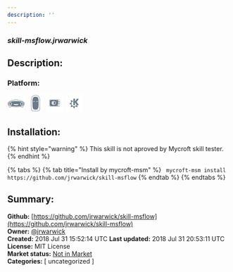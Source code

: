 ```yaml
---
description: ''
---
```


### _skill-msflow.jrwarwick_  
## Description:  
  
  
  
### Platform:  
 ![Mark I](../.gitbook/assets/mark-1-icon.png)  ![Mark II](../.gitbook/assets/mark-2-icon.png)  ![Picroft](../.gitbook/assets/picroft-icon.png)  ![plasmoid](../.gitbook/assets/kde.png)   
## Installation:  
{% hint style="warning" %}
This skill is not aproved by Mycroft skill tester.
{% endhint %}
    
{% tabs %}
{% tab title="Install by mycroft-msm" %}
``` mycroft-msm install https://github.com/jrwarwick/skill-msflow```
{% endtab %}
  {% endtabs %}
    
## Summary:  
**Github:** [https://github.com/jrwarwick/skill-msflow](https://github.com/jrwarwick/skill-msflow)  
**Owner:** [@jrwarwick](https://github.com/jrwarwick)  
**Created:** 2018 Jul 31 15:52:14 UTC  **Last updated:** 2018 Jul 31 20:53:11 UTC  
**License:** MIT License  
**Market status:** [Not in Market](https://market.mycroft.ai/skill/)  
**Categories:** [ uncategorized ]   
